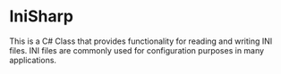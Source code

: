 # IniSharp
This is a C# Class that provides functionality for reading and writing INI  files. INI files are commonly used for configuration purposes in many applications.
